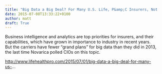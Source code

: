 ```yaml
---
title: "Big Data a Big Deal? For Many U.S. Life, P&amp;C Insurers, Not Yet"
date: 2015-07-08T13:33:22+0100
author: matt
draft: True
---
```

Business intelligence and analytics are top priorities for insurers, and their capabilities, which have grown in importance to industry in recent years. But the carriers have fewer “grand plans” for big data than they did in 2013, the last time Novarica polled CIOs on this topic.

http://www.lifehealthpro.com/2015/07/01/big-data-a-big-deal-for-many-us-...
